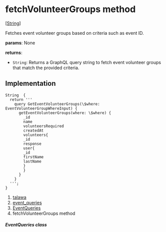 
<div>

# fetchVolunteerGroups method

</div>


[[String](https://api.flutter.dev/flutter/dart-core/String-class.html)]




Fetches event volunteer groups based on criteria such as event ID.

**params**: None

**returns**:

-   `String`: Returns a GraphQL query string to fetch event volunteer
    groups that match the provided criteria.



## Implementation

``` language-dart
String  {
  return '''
    query GetEventVolunteerGroups(\$where: EventVolunteerGroupWhereInput) {
      getEventVolunteerGroups(where: \$where) {
        _id
        name
        volunteersRequired
        createdAt
        volunteers{
        _id
        response
        user{
        _id
        firstName
        lastName
        }
        }
      }
    }
  ''';
}
```







1.  [talawa](../../index.html)
2.  [event_queries](../../utils_event_queries/)
3.  [EventQueries](../../utils_event_queries/EventQueries-class.html)
4.  fetchVolunteerGroups method

##### EventQueries class







